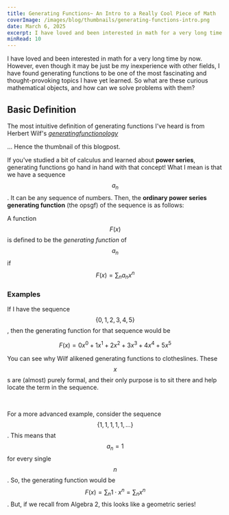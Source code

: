 ```yaml
---
title: Generating Functions~ An Intro to a Really Cool Piece of Math
coverImage: /images/blog/thumbnails/generating-functions-intro.png
date: March 6, 2025
excerpt: I have loved and been interested in math for a very long time by now. However, even though it may be just be my inexperience with other fields, I have found generating functions ...
minRead: 10
---
```


<script>
  import Quote from "$lib/Quote.svelte";
  import Definition from "$lib/Definition.svelte";
</script>

I have loved and been interested in math for a very long time by now. However, even though it may be just be my inexperience with other fields, I have found generating functions
to be one of the most fascinating and thought-provoking topics I have yet learned. So what are these curious mathematical objects, and how can we solve problems with them?

## Basic Definition

The most intuitive definition of generating functions I've heard is from Herbert Wilf's [*generatingfunctionology*](https://www2.math.upenn.edu/~wilf/gfology2.pdf)

<Quote text="A generating function is a clothesline on which we hang up a sequence of numbers for display. 
    What that means is this: suppose we have a problem whose answer is a sequence of numbers... 
    We want to 'know' what the sequence is. What kind of answer might we expect?" />

... Hence the thumbnail of this blogpost.

If you've studied a bit of calculus and learned about **power series**, generating functions go hand in hand with that concept! What I mean is that 
we have a sequence $$a_n$$. It can be any sequence of numbers. Then, the **ordinary power series generating function** (the opsgf) of the sequence is as follows:

<Definition>

A function $$F(x)$$ is defined to be the *generating function* of $${a_n}$$ if
$$
F(x) = \sum_n{a_nx^n}
$$

</Definition>

### Examples

If I have the sequence $$\{0, 1, 2, 3, 4, 5\}$$, then the generating function for that sequence would be

$$F(x) = 0x^0 + 1x^1 + 2x^2 + 3x^3 + 4x^4 + 5x^5$$

You can see why Wilf alikened generating functions to clotheslines. These $$x$$s are (almost) purely formal, and their only purpose is to sit there
and help locate the term in the sequence.

&nbsp;

For a more advanced example, consider the sequence $$\{1, 1, 1, 1, 1, ... \}$$. This means that $$a_n = 1$$ for every single $$n$$.
So, the generating function would be $$F(x) = \sum_n{1 \cdot x^n} = \sum_n{x^n}$$. But, if we recall from Algebra 2, this looks like a geometric series!
